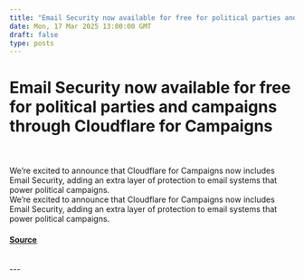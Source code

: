 ```yaml
---
title: "Email Security now available for free for political parties and campaigns through Cloudflare for Campaigns"
date: Mon, 17 Mar 2025 13:00:00 GMT
draft: false
type: posts
---
```

# Email Security now available for free for political parties and campaigns through Cloudflare for Campaigns

<br/>

<br/>
 We’re excited to announce that Cloudflare for Campaigns now includes Email Security, adding an extra layer of protection to email systems that power political campaigns. 
<br/>
We’re excited to announce that Cloudflare for Campaigns now includes Email Security, adding an extra layer of protection to email systems that power political campaigns.

#### [Source](https://blog.cloudflare.com/email-security-now-available-for-free-for-political-parties-and-campaigns/)

<br/>
---
